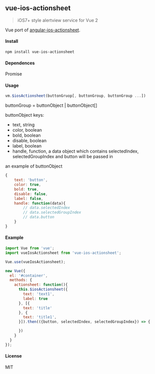 ## vue-ios-actionsheet

> iOS7+ style alertview service for Vue 2

Vue port of [angular-ios-actionsheet](https://github.com/Treri/angular-ios-actionsheet).

#### Install

```
npm install vue-ios-actionsheet
```

#### Dependences
Promise

#### Usage

```js
vm.$iosActionsheet(buttonGruop[, buttonGroup, buttonGroup ...])
```

buttonGroup = buttonObject | buttonObject[]

buttonObject keys:

- text, string
- color, boolean
- bold, boolean
- disable, boolean
- label, boolean
- handle, function, a data object which contains selectedIndex, selectedGroupIndex and button will be passed in

an example of buttonObject

```js
{
    text: 'button',
    color: true,
    bold: true,
    disable: false,
    label: false,
    handle: function(data){
        // data.selectedIndex
        // data.selectedGroupIndex
        // data.button
    }
}
```

#### Example

```js
import Vue from 'vue';
import vueIosActionsheet from 'vue-ios-actionsheet';

Vue.use(vueIosActionsheet);

new Vue({
  el: '#container',
  methods: {
    actionsheet: function(){
      this.$iosActionsheet({
        text: 'text1',
        label: true
      }, [{
        text: 'title'
      }, {
        text: 'title1',
      }]).then(({button, selectedIndex, selectedGroupIndex}) => {

      })
    }
  }
});
```

#### License
MIT
